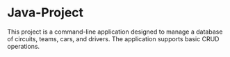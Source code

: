 # Java-Project
 
This project is a command-line application designed to manage a database of circuits, teams, cars, and drivers. The application supports basic CRUD operations.
